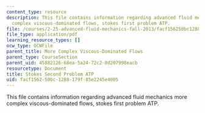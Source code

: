 ```yaml
---
content_type: resource
description: This file contains information regarding advanced fluid mechanics more
  complex viscous-dominated flows, stokes first problem ATP.
file: /courses/2-25-advanced-fluid-mechanics-fall-2013/facf156250bc1288179f85e2245e4005_MIT2_25F13_ProblemStokes2.pdf
file_type: application/pdf
learning_resource_types: []
ocw_type: OCWFile
parent_title: More Complex Viscous-Dominated Flows
parent_type: CourseSection
parent_uid: 45882126-68ea-5a24-72c2-0d207998eacb
resourcetype: Document
title: Stokes Second Problem ATP
uid: facf1562-50bc-1288-179f-85e2245e4005
---
```

This file contains information regarding advanced fluid mechanics more complex viscous-dominated flows, stokes first problem ATP.
